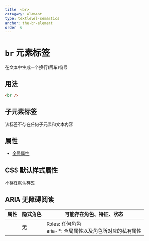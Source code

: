 ```yaml
---
title: <br>
category: element
type: textlevel-semantics
anchor: the-br-element
order: 6
---
```


# `br` 元素标签

在文本中生成一个换行(回车)符号

## 用法

```html
<br />
```

## 子元素标签

该标签不存在任何子元素和文本内容

## 属性

* [全局属性](/front-end/HTML/attribute#anchor-全局属性)

## CSS 默认样式属性

不存在默认样式

## ARIA 无障碍阅读

| 属性 | 隐式角色 | 可能存在角色、特征、状态 |
| ---- | ---- | ---- |
| | 无 | Roles: 任何角色 <br> aria-*: 全局属性以及角色所对应的私有属性 |
